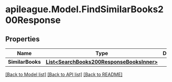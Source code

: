 # apileague.Model.FindSimilarBooks200Response

## Properties

Name | Type | Description | Notes
------------ | ------------- | ------------- | -------------
**SimilarBooks** | [**List&lt;SearchBooks200ResponseBooksInner&gt;**](SearchBooks200ResponseBooksInner.md) |  | [optional] 

[[Back to Model list]](../README.md#documentation-for-models) [[Back to API list]](../README.md#documentation-for-api-endpoints) [[Back to README]](../README.md)

